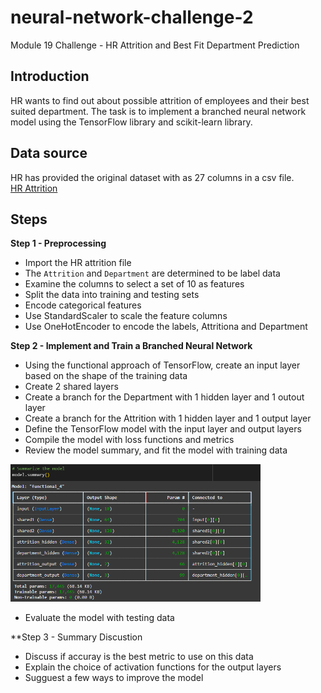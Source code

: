 # neural-network-challenge-2
Module 19 Challenge - HR Attrition and Best Fit Department Prediction

## Introduction
HR wants to find out about possible attrition of employees and their best suited department.  The task is to implement a branched neural network model using the TensorFlow library and scikit-learn library.  

## Data source
HR has provided the original dataset with as 27 columns in a csv file.  
[HR Attrition](https://static.bc-edx.com/ai/ail-v-1-0/m19/lms/datasets/attrition.csv)

## Steps
**Step 1 - Preprocessing**
- Import the HR attrition file
- The `Attrition` and `Department` are determined to be label data
- Examine the columns to select a set of 10 as features
- Split the data into training and testing sets
- Encode categorical features
- Use StandardScaler to scale the feature columns
- Use OneHotEncoder to encode the labels, Attritiona and Department

**Step 2 - Implement and Train a Branched Neural Network**
- Using the functional approach of TensorFlow, create an input layer based on the shape of the training data
- Create 2 shared layers
- Create a branch for the Department with 1 hidden layer and 1 outout layer
- Create a branch for the Attrition with 1 hidden layer and 1 output layer
- Define the TensorFlow model with the input layer and output layers
- Compile the model with loss functions and metrics
- Review the model summary, and fit the model with training data

<img src="model_summary.png" alt="Branched NN Model Summary" width="400"/>


- Evaluate the model with testing data

**Step 3 - Summary Discustion
- Discuss if accuray is the best metric to use on this data
- Explain the choice of activation functions for the output layers
- Sugguest a few ways to improve the model